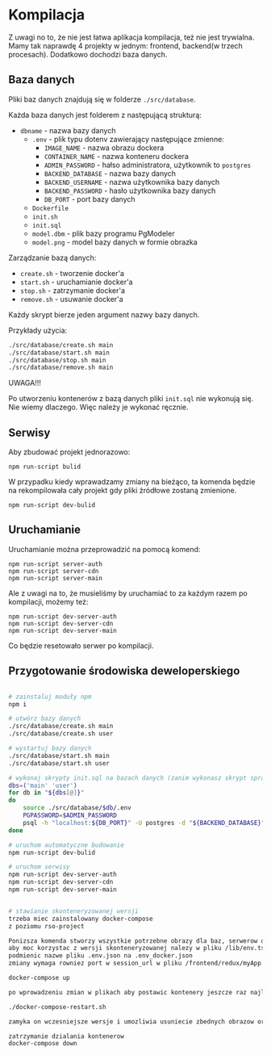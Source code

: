Kompilacja
==========

Z uwagi no to, że nie jest łatwa aplikacja kompilacja, też nie jest trywialna.
Mamy tak naprawdę 4 projekty w jednym: frontend, backend(w trzech procesach).
Dodatkowo dochodzi baza danych.

## Baza danych

Pliki baz danych znajdują się w folderze `./src/database`.

Każda baza danych jest folderem z następującą strukturą:

 - `dbname` - nazwa bazy danych
   - `.env` - plik typu dotenv zawierający następujące zmienne:
      - `IMAGE_NAME` - nazwa obrazu dockera
      - `CONTAINER_NAME` - nazwa konteneru dockera
      - `ADMIN_PASSWORD` - hałso administratora, użytkownik to `postgres`
      - `BACKEND_DATABASE` - nazwa bazy danych
      - `BACKEND_USERNAME` - nazwa użytkownika bazy danych
      - `BACKEND_PASSWORD` - hasło użytkownika bazy danych
      - `DB_PORT` - port bazy danych
   - `Dockerfile`
   - `init.sh`
   - `init.sql`
   - `model.dbm` - plik bazy programu PgModeler
   - `model.png` - model bazy danych w formie obrazka

Zarządzanie bazą danych:

 - `create.sh` - tworzenie docker'a
 - `start.sh` -  uruchamianie docker'a
 - `stop.sh` - zatrzymanie docker'a
 - `remove.sh` - usuwanie docker'a
 
Każdy skrypt bierze jeden argument nazwy bazy danych.
 
Przykłady użycia:

```bash
./src/database/create.sh main
./src/database/start.sh main
./src/database/stop.sh main
./src/database/remove.sh main
```

UWAGA!!!

Po utworzeniu kontenerów z bazą danych pliki `init.sql` nie wykonują się.
Nie wiemy dlaczego.
Więc należy je wykonać ręcznie.

## Serwisy

Aby zbudować projekt jednorazowo:
```
npm run-script bulid
```

W przypadku kiedy wprawadzamy zmiany na bieżąco, ta komenda będzie na rekompilowała cały projekt gdy pliki źródłowe zostaną zmienione. 
```
npm run-script dev-bulid
```

## Uruchamianie

Uruchamianie można przeprowadzić na pomocą komend: 
```
npm run-script server-auth
npm run-script server-cdn
npm run-script server-main
```

Ale z uwagi na to, że musieliśmy by uruchamiać to za każdym razem po kompilacji, możemy też:
```
npm run-script dev-server-auth
npm run-script dev-server-cdn
npm run-script dev-server-main
```
Co będzie resetowało serwer po kompilacji.

## Przygotowanie środowiska deweloperskiego

```bash

# zainstaluj moduły npm
npm i

# utwórz bazy danych
./src/database/create.sh main
./src/database/create.sh user

# wystartuj bazy danych
./src/database/start.sh main
./src/database/start.sh user

# wykonaj skrypty init.sql na bazach danych (zanim wykonasz skrypt sprawdz czy przypadkiem nie jest wszystko poprawnie)
dbs=('main' 'user')
for db in "${dbs[@]}"
do
    source ./src/database/$db/.env
    PGPASSWORD=$ADMIN_PASSWORD
    psql -h "localhost:${DB_PORT}" -U postgres -d "${BACKEND_DATABASE}" -a -f ./src/database/$db/init.sql
done

# uruchom automatyczne budowanie
npm run-script dev-bulid

# uruchom serwisy
npm run-script dev-server-auth
npm run-script dev-server-cdn
npm run-script dev-server-main


# stawianie skonteneryzowanej wersji
trzeba miec zainstalowany docker-compose
z poziomu rso-project

Ponizsza komenda stworzy wszystkie potrzebne obrazy dla baz, serwerow oraz load balancera
aby moc korzystac z wersji skonteneryzowanej nalezy w pliku /lib/env.ts 
podmienic nazwe pliku .env.json na .env_docker.json
zmiany wymaga rowniez port w session_url w pliku /frontend/redux/myApp.ts na 4000

docker-compose up

po wprowadzeniu zmian w plikach aby postawic kontenery jeszcze raz najlepiej wywolac skrypt

./docker-compose-restart.sh

zamyka on wczesniejsze wersje i umozliwia usuniecie zbednych obrazow oraz uruchamia nowe wersje

zatrzymanie dzialania kontenerow
docker-compose down

```
